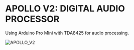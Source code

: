# APOLLO V2: DIGITAL AUDIO PROCESSOR
Using Arduino Pro Mini with TDA8425 for audio processing.

![APOLLO_V2](https://user-images.githubusercontent.com/61274357/221390047-f0217bd1-58a0-41e0-8654-e4d8c2faa9e5.png)
